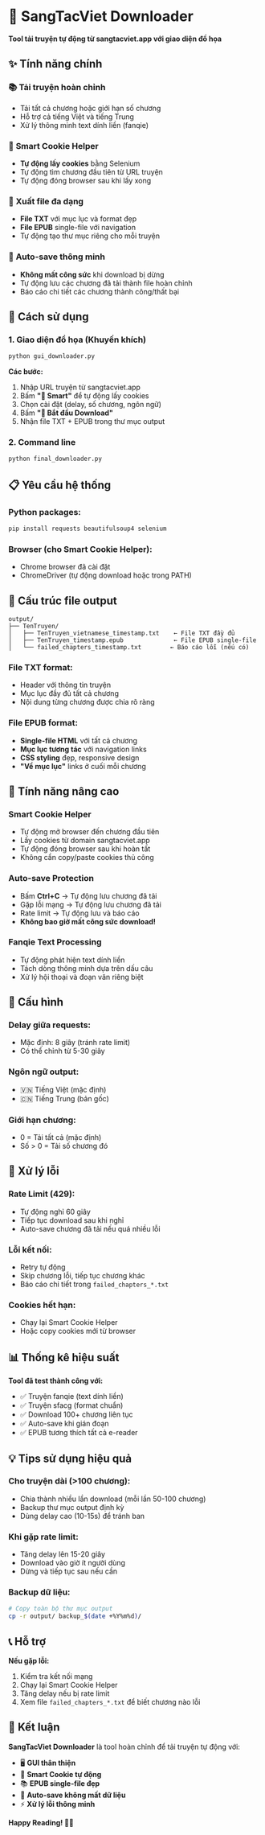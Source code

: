 # 🎯 SangTacViet Downloader

**Tool tải truyện tự động từ sangtacviet.app với giao diện đồ họa**

## ✨ Tính năng chính

### 📚 **Tải truyện hoàn chỉnh**
- Tải tất cả chương hoặc giới hạn số chương
- Hỗ trợ cả tiếng Việt và tiếng Trung
- Xử lý thông minh text dính liền (fanqie)

### 🍪 **Smart Cookie Helper** 
- **Tự động lấy cookies** bằng Selenium
- Tự động tìm chương đầu tiên từ URL truyện
- Tự động đóng browser sau khi lấy xong

### 📖 **Xuất file đa dạng**
- **File TXT** với mục lục và format đẹp
- **File EPUB** single-file với navigation
- Tự động tạo thư mục riêng cho mỗi truyện

### 💾 **Auto-save thông minh**
- **Không mất công sức** khi download bị dừng
- Tự động lưu các chương đã tải thành file hoàn chỉnh
- Báo cáo chi tiết các chương thành công/thất bại

## 🚀 Cách sử dụng

### 1. **Giao diện đồ họa (Khuyến khích)**
```bash
python gui_downloader.py
```

**Các bước:**
1. Nhập URL truyện từ sangtacviet.app
2. Bấm **"🚀 Smart"** để tự động lấy cookies
3. Chọn cài đặt (delay, số chương, ngôn ngữ)
4. Bấm **"🚀 Bắt đầu Download"**
5. Nhận file TXT + EPUB trong thư mục output

### 2. **Command line**
```bash  
python final_downloader.py
```

## 📋 Yêu cầu hệ thống

### **Python packages:**
```bash
pip install requests beautifulsoup4 selenium
```

### **Browser (cho Smart Cookie Helper):**
- Chrome browser đã cài đặt
- ChromeDriver (tự động download hoặc trong PATH)

## 📁 Cấu trúc file output

```
output/
├── TenTruyen/
│   ├── TenTruyen_vietnamese_timestamp.txt    ← File TXT đầy đủ
│   ├── TenTruyen_timestamp.epub              ← File EPUB single-file
│   └── failed_chapters_timestamp.txt        ← Báo cáo lỗi (nếu có)
```

### **File TXT format:**
- Header với thông tin truyện
- Mục lục đầy đủ tất cả chương  
- Nội dung từng chương được chia rõ ràng

### **File EPUB format:**
- **Single-file HTML** với tất cả chương
- **Mục lục tương tác** với navigation links
- **CSS styling** đẹp, responsive design
- **"Về mục lục"** links ở cuối mỗi chương

## 🎯 Tính năng nâng cao

### **Smart Cookie Helper**
- Tự động mở browser đến chương đầu tiên
- Lấy cookies từ domain sangtacviet.app
- Tự động đóng browser sau khi hoàn tất
- Không cần copy/paste cookies thủ công

### **Auto-save Protection** 
- Bấm **Ctrl+C** → Tự động lưu chương đã tải
- Gặp lỗi mạng → Tự động lưu chương đã tải  
- Rate limit → Tự động lưu và báo cáo
- **Không bao giờ mất công sức download!**

### **Fanqie Text Processing**
- Tự động phát hiện text dính liền
- Tách dòng thông minh dựa trên dấu câu
- Xử lý hội thoại và đoạn văn riêng biệt

## 🔧 Cấu hình

### **Delay giữa requests:** 
- Mặc định: 8 giây (tránh rate limit)  
- Có thể chỉnh từ 5-30 giây

### **Ngôn ngữ output:**
- 🇻🇳 Tiếng Việt (mặc định)
- 🇨🇳 Tiếng Trung (bản gốc)

### **Giới hạn chương:**
- 0 = Tải tất cả (mặc định)
- Số > 0 = Tải số chương đó

## 🐛 Xử lý lỗi

### **Rate Limit (429):** 
- Tự động nghỉ 60 giây
- Tiếp tục download sau khi nghỉ
- Auto-save chương đã tải nếu quá nhiều lỗi

### **Lỗi kết nối:**
- Retry tự động
- Skip chương lỗi, tiếp tục chương khác
- Báo cáo chi tiết trong `failed_chapters_*.txt`

### **Cookies hết hạn:**
- Chạy lại Smart Cookie Helper  
- Hoặc copy cookies mới từ browser

## 📊 Thống kê hiệu suất

**Tool đã test thành công với:**
- ✅ Truyện fanqie (text dính liền) 
- ✅ Truyện sfacg (format chuẩn)
- ✅ Download 100+ chương liên tục
- ✅ Auto-save khi gián đoạn
- ✅ EPUB tương thích tất cả e-reader

## 💡 Tips sử dụng hiệu quả

### **Cho truyện dài (>100 chương):**
- Chia thành nhiều lần download (mỗi lần 50-100 chương)
- Backup thư mục output định kỳ
- Dùng delay cao (10-15s) để tránh ban

### **Khi gặp rate limit:**
- Tăng delay lên 15-20 giây
- Download vào giờ ít người dùng
- Dừng và tiếp tục sau nếu cần

### **Backup dữ liệu:**
```bash
# Copy toàn bộ thư mục output
cp -r output/ backup_$(date +%Y%m%d)/
```

## 📞 Hỗ trợ

**Nếu gặp lỗi:**
1. Kiểm tra kết nối mạng
2. Chạy lại Smart Cookie Helper
3. Tăng delay nếu bị rate limit  
4. Xem file `failed_chapters_*.txt` để biết chương nào lỗi

## 🎉 Kết luận

**SangTacViet Downloader** là tool hoàn chỉnh để tải truyện tự động với:
- 🖥️ **GUI thân thiện** 
- 🍪 **Smart Cookie tự động**
- 📚 **EPUB single-file đẹp**
- 💾 **Auto-save không mất dữ liệu**
- ⚡ **Xử lý lỗi thông minh**

**Happy Reading! 📖✨**
